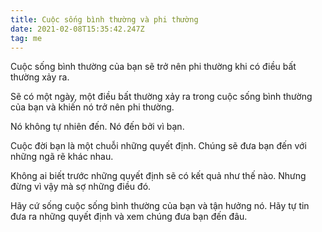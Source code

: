 ```yaml
---
title: Cuộc sống bình thường và phi thường
date: 2021-02-08T15:35:42.247Z
tag: me
---
```

Cuộc sống bình thường của bạn sẽ trở nên phi thường khi có điều bất thường xảy ra.

Sẽ có một ngày, một điều bất thường xảy ra trong cuộc sống bình thường của bạn và khiến nó trở nên phi thường.

Nó không tự nhiên đến. Nó đến bởi vì bạn.

Cuộc đời bạn là một chuỗi những quyết định. Chúng sẽ đưa bạn đến với những ngã rẽ khác nhau.

Không ai biết trước những quyết định sẽ có kết quả như thế nào. Nhưng đừng vì vậy mà sợ những điều đó.

Hãy cứ sống cuộc sống bình thường của bạn và tận hưởng nó. Hãy tự tin đưa ra những quyết định và xem chúng đưa bạn đến đâu.